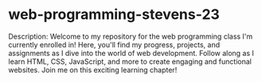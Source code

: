 # web-programming-stevens-23
Description: Welcome to my repository for the web programming class I'm currently enrolled in! Here, you'll find my progress, projects, and assignments as I dive into the world of web development. Follow along as I learn HTML, CSS, JavaScript, and more to create engaging and functional websites. Join me on this exciting learning chapter!
